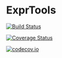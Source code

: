 # ExprTools

[![Build Status](https://travis-ci.org/cstjean/ExprTools.jl.svg?branch=master)](https://travis-ci.org/cstjean/ExprTools.jl)

[![Coverage Status](https://coveralls.io/repos/cstjean/ExprTools.jl/badge.svg?branch=master&service=github)](https://coveralls.io/github/cstjean/ExprTools.jl?branch=master)

[![codecov.io](http://codecov.io/github/cstjean/ExprTools.jl/coverage.svg?branch=master)](http://codecov.io/github/cstjean/ExprTools.jl?branch=master)
